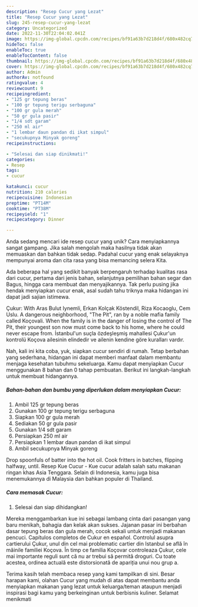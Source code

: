 ```yaml
---
description: "Resep Cucur yang Lezat"
title: "Resep Cucur yang Lezat"
slug: 245-resep-cucur-yang-lezat
category: Uncategorized
date: 2022-11-30T22:04:02.041Z
image: https://img-global.cpcdn.com/recipes/bf91a63b7d218d4f/680x482cq70/cucur-foto-resep-utama.jpg
hideToc: false
enableToc: true
enableTocContent: false
thumbnail: https://img-global.cpcdn.com/recipes/bf91a63b7d218d4f/680x482cq70/cucur-foto-resep-utama.jpg
cover: https://img-global.cpcdn.com/recipes/bf91a63b7d218d4f/680x482cq70/cucur-foto-resep-utama.jpg
author: Admin
authorAv: notfound
ratingvalue: 4
reviewcount: 9
recipeingredient:
- "125 gr tepung beras"
- "100 gr tepung terigu serbaguna"
- "100 gr gula merah"
- "50 gr gula pasir"
- "1/4 sdt garam"
- "250 ml air"
- "1 lembar daun pandan di ikat simpul"
- "secukupnya Minyak goreng"
recipeinstructions:

- "Selesai dan siap dinikmati!"
categories:
- Resep
tags:
- cucur

katakunci: cucur 
nutrition: 210 calories
recipecuisine: Indonesian
preptime: "PT14M"
cooktime: "PT38M"
recipeyield: "1"
recipecategory: Dinner

---
```





Anda sedang mencari ide resep cucur yang unik? Cara menyiapkannya sangat gampang. Jika salah mengolah maka hasilnya tidak akan memuaskan dan bahkan tidak sedap. Padahal cucur yang enak selayaknya mempunyai aroma dan cita rasa yang bisa memancing selera Kita.





Ada beberapa hal yang sedikit banyak berpengaruh terhadap kualitas rasa dari cucur, pertama dari jenis bahan, selanjutnya pemilihan bahan segar dan Bagus, hingga cara membuat dan menyajikannya. Tak perlu pusing jika hendak menyiapkan cucur enak,      asal sudah tahu triknya maka hidangan ini dapat jadi sajian istimewa.














Çukur: With Aras Bulut Iynemli, Erkan Kolçak Köstendil, Riza Kocaoglu, Cem Uslu. A dangerous neighborhood, &#34;The Pit&#34;, ran by a noble mafia family called Koçovali. When the family is in the danger of losing the control of The Pit, their youngest son now must come back to his home, where he could never escape from. İstanbul&#39;un suçla özdeşleşmiş mahallesi Çukur&#39;un kontrolü Koçova ailesinin elindedir ve ailenin kendine göre kuralları vardır.






Nah, kali ini kita coba, yuk, siapkan cucur sendiri di rumah. Tetap berbahan yang sederhana, hidangan ini dapat memberi manfaat dalam membantu menjaga kesehatan tubuhmu sekeluarga. Kamu dapat menyiapkan Cucur menggunakan 8 bahan dan 0 tahap pembuatan. Berikut ini langkah-langkah untuk membuat hidangannya.

<!--inarticleads1-->

##### Bahan-bahan dan bumbu yang diperlukan dalam menyiapkan Cucur:

1. Ambil 125 gr tepung beras
1. Gunakan 100 gr tepung terigu serbaguna
1. Siapkan 100 gr gula merah
1. Sediakan 50 gr gula pasir
1. Gunakan 1/4 sdt garam
1. Persiapkan 250 ml air
1. Persiapkan 1 lembar daun pandan di ikat simpul
1. Ambil secukupnya Minyak goreng


Drop spoonfuls of batter into the hot oil. Cook fritters in batches, flipping halfway, until. Resep Kue Cucur - Kue cucur adalah salah satu makanan ringan khas Asia Tenggara. Selain di Indonesia, kamu juga bisa menemukannya di Malaysia dan bahkan populer di Thailand. 

<!--inarticleads2-->

##### Cara memasak Cucur:


1. Selesai dan siap dihidangkan!

Mereka menggambarkan kue ini sebagai lambang cinta dari pasangan yang baru menikah, bahagia dan kelak akan sukses. Jajanan pasar ini berbahan dasar tepung beras dan gula merah, cocok sekali untuk menjadi makanan pencuci. Capítulos completos de Cukur en español. Controlul asupra cartierului Çukur, unul din cel mai problematic cartier din Istanbul se află în mâinile familiei Koçova. În timp ce familia Koçovar controleaza Çukur, cele mai importante reguli sunt că nu ar trebui să permită droguri. Cu toate acestea, ordinea actuală este distorsionată de apariția unui nou grup a. 

Terima kasih telah membaca resep yang kami tampilkan di sini. Besar harapan kami, olahan Cucur yang mudah di atas dapat membantu anda menyiapkan makanan yang lezat untuk keluarga/teman ataupun menjadi inspirasi bagi kamu yang berkeinginan untuk berbisnis kuliner. Selamat menikmati
